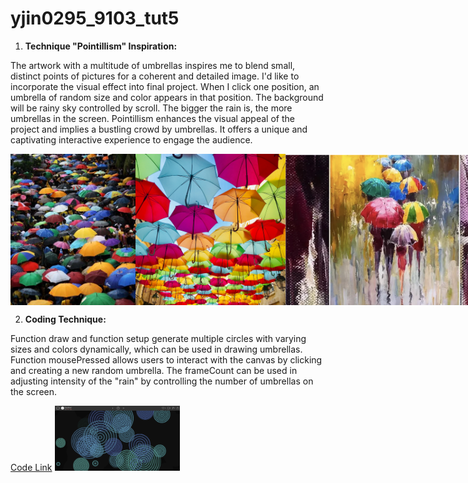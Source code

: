 # yjin0295_9103_tut5

1. **Technique "Pointillism" Inspiration:**

The artwork with a multitude of umbrellas inspires me to blend small, distinct points of pictures for a coherent and detailed image. I'd like to incorporate the visual effect into final project. When I click one position, an umbrella of random size and color appears in that position. The background will be rainy sky controlled by scroll. The bigger the rain is, the more umbrellas in the screen. Pointillism enhances the visual appeal of the project and implies a bustling crowd by umbrellas. It offers a unique and captivating interactive experience to engage the audience. 

<div style="display: flex; justify-content: space-between;">
    <img src="/assets/umbrella1.jpeg" alt="The umbrellas are beautiful!" title="umbrella" width="200">
    <img src="/assets/umbrella2.jpg" alt="The umbrellas are beautiful!" title="umbrella" width="240">
    <img src="/assets/umbrella3.jpg" alt="The umbrellas are beautiful!" title="umbrella" width="350">
</div>


2. **Coding Technique:**

Function draw and function setup generate multiple circles with varying sizes and colors dynamically, which can be used in drawing umbrellas. Function mousePressed allows users to interact with the canvas by clicking and creating a new random umbrella. The frameCount can be used in adjusting intensity of the "rain" by controlling the number of umbrellas on the screen.

[Code Link](https://openprocessing.org/sketch/1994580)
 <img src="/assets/rain.png" alt="The umbrellas are beautiful!" title="umbrella" width="200">